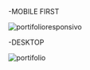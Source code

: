 -MOBILE FIRST

![portifolioresponsivo](https://github.com/leozin-del/PORTIFOLIO/assets/129176119/7b8c8b39-0565-4d72-b11b-e042517c908f)




-DESKTOP

![portifolio](https://github.com/leozin-del/PORTIFOLIO/assets/129176119/28bdea87-90e0-47e9-96ce-1685de60d8cb)


